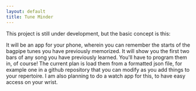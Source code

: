 ```yaml
---
layout: default
title: Tune Minder
---
```


This project is still under development, but the basic concept is this:

It will be an app for your phone, wherein you can remember the starts of the bagpipe tunes you have previously memorized. It will show you the first two bars of any song you have previously learned. You'll have to program them in, of course! The current plan is load them from a formatted json file, for example one in a github repository that you can modify as you add things to your repertoire. I am also planning to do a watch app for this, to have easy access on your wrist.
